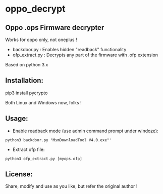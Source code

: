 # oppo_decrypt
Oppo .ops Firmware decrypter
------------------------------------
Works for oppo only, not oneplus !

* backdoor.py : Enables hidden "readback" functionality
* ofp_extract.py  : Decrypts any part of the firmware with .ofp extension


Based on python 3.x

Installation:
-------------
pip3 install pycrypto


Both Linux and Windows now, folks !

Usage:
-------- 
* Enable readback mode (use admin command prompt under windoze):
```
python3 backdoor.py "MsmDownloadTool V4.0.exe"'
```

* Extract ofp file:

```
python3 ofp_extract.py [myops.ofp]
```

License:
-------- 
Share, modify and use as you like, but refer the original author !
